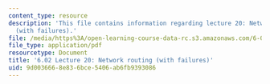 ```yaml
---
content_type: resource
description: 'This file contains information regarding lecture 20: Network routing
  (with failures).'
file: /media/https%3A/open-learning-course-data-rc.s3.amazonaws.com/6-02-introduction-to-eecs-ii-digital-communication-systems-fall-2012/9d0036668e836bce5406ab6fb9393086_MIT6_02F12_lec20.pdf
file_type: application/pdf
resourcetype: Document
title: '6.02 Lecture 20: Network routing (with failures)'
uid: 9d003666-8e83-6bce-5406-ab6fb9393086
---
```

